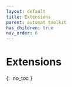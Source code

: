 ```yaml
---
layout: default
title: Extensions
parent: automat toolkit
has_children: true
nav_order: 6
---
```


# Extensions
{: .no_toc }